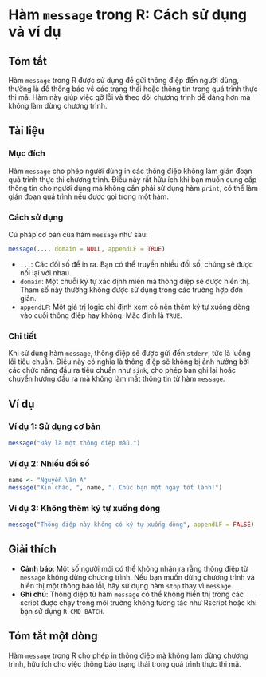 <!--
Meta Description: # Hàm `message` trong R: Cách sử dụng và ví dụ ## Tóm tắt Hàm `message` trong R được sử dụng để gửi thông điệp đến người dùng, thường là để thông báo ...
Meta Keywords: thông, message, không, hàm, điệp
-->

# Hàm `message` trong R: Cách sử dụng và ví dụ

## Tóm tắt
Hàm `message` trong R được sử dụng để gửi thông điệp đến người dùng, thường là để thông báo về các trạng thái hoặc thông tin trong quá trình thực thi mã. Hàm này giúp việc gỡ lỗi và theo dõi chương trình dễ dàng hơn mà không làm dừng chương trình.

## Tài liệu
### Mục đích
Hàm `message` cho phép người dùng in các thông điệp không làm gián đoạn quá trình thực thi chương trình. Điều này rất hữu ích khi bạn muốn cung cấp thông tin cho người dùng mà không cần phải sử dụng hàm `print`, có thể làm gián đoạn quá trình nếu được gọi trong một hàm.

### Cách sử dụng
Cú pháp cơ bản của hàm `message` như sau:
```R
message(..., domain = NULL, appendLF = TRUE)
```

- `...`: Các đối số để in ra. Bạn có thể truyền nhiều đối số, chúng sẽ được nối lại với nhau.
- `domain`: Một chuỗi ký tự xác định miền mà thông điệp sẽ được hiển thị. Tham số này thường không được sử dụng trong các trường hợp đơn giản.
- `appendLF`: Một giá trị logic chỉ định xem có nên thêm ký tự xuống dòng vào cuối thông điệp hay không. Mặc định là `TRUE`.

### Chi tiết
Khi sử dụng hàm `message`, thông điệp sẽ được gửi đến `stderr`, tức là luồng lỗi tiêu chuẩn. Điều này có nghĩa là thông điệp sẽ không bị ảnh hưởng bởi các chức năng đầu ra tiêu chuẩn như `sink`, cho phép bạn ghi lại hoặc chuyển hướng đầu ra mà không làm mất thông tin từ hàm `message`.

## Ví dụ
### Ví dụ 1: Sử dụng cơ bản
```R
message("Đây là một thông điệp mẫu.")
```

### Ví dụ 2: Nhiều đối số
```R
name <- "Nguyễn Văn A"
message("Xin chào, ", name, ". Chúc bạn một ngày tốt lành!")
```

### Ví dụ 3: Không thêm ký tự xuống dòng
```R
message("Thông điệp này không có ký tự xuống dòng", appendLF = FALSE)
```

## Giải thích
- **Cảnh báo**: Một số người mới có thể không nhận ra rằng thông điệp từ `message` không dừng chương trình. Nếu bạn muốn dừng chương trình và hiển thị một thông báo lỗi, hãy sử dụng hàm `stop` thay vì `message`.
- **Ghi chú**: Thông điệp từ hàm `message` có thể không hiển thị trong các script được chạy trong môi trường không tương tác như Rscript hoặc khi bạn sử dụng `R CMD BATCH`.

## Tóm tắt một dòng
Hàm `message` trong R cho phép in thông điệp mà không làm dừng chương trình, hữu ích cho việc thông báo trạng thái trong quá trình thực thi mã.
